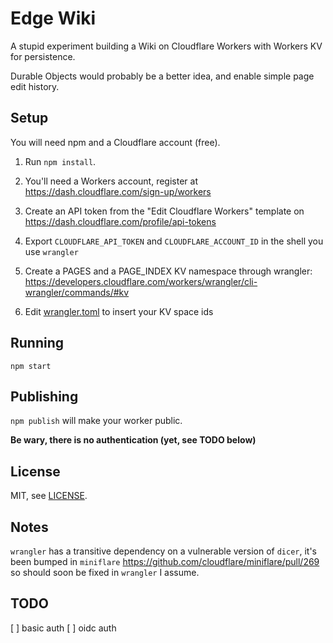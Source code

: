 # Edge Wiki

A stupid experiment building a Wiki on Cloudflare Workers with Workers KV for
persistence.

Durable Objects would probably be a better idea, and enable simple page edit
history.

## Setup

You will need npm and a Cloudflare account (free).

1. Run `npm install`.

1. You'll need a Workers account, register at
https://dash.cloudflare.com/sign-up/workers

1. Create an API token from the "Edit Cloudflare Workers" template on
https://dash.cloudflare.com/profile/api-tokens

1. Export `CLOUDFLARE_API_TOKEN` and `CLOUDFLARE_ACCOUNT_ID` in the shell you
use `wrangler`

1. Create a PAGES and a PAGE_INDEX KV namespace through wrangler:
https://developers.cloudflare.com/workers/wrangler/cli-wrangler/commands/#kv

1. Edit [wrangler.toml](./wrangler.toml) to insert your KV space ids

## Running

`npm start`

## Publishing

`npm publish` will make your worker public.

**Be wary, there is no authentication (yet, see TODO below)**

## License

MIT, see [LICENSE](./LICENSE).

## Notes

`wrangler` has a transitive dependency on a vulnerable version of `dicer`, it's
been bumped in `miniflare` https://github.com/cloudflare/miniflare/pull/269 so
should soon be fixed in `wrangler` I assume.

## TODO

[ ] basic auth
[ ] oidc auth
